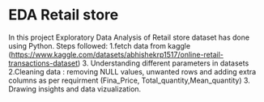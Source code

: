 # EDA Retail store
 In this project Exploratory Data Analysis of Retail store dataset has done using Python.
 Steps followed:
  1.fetch data from kaggle (https://www.kaggle.com/datasets/abhishekrp1517/online-retail-transactions-dataset)
  3. Understanding different parameters in datasets
  2.Cleaning data : removing NULL values, unwanted rows and adding extra columns as per requirment (Fina_Price, Total_quantity,Mean_quantity)
  3. Drawing insights and data vizualization.
